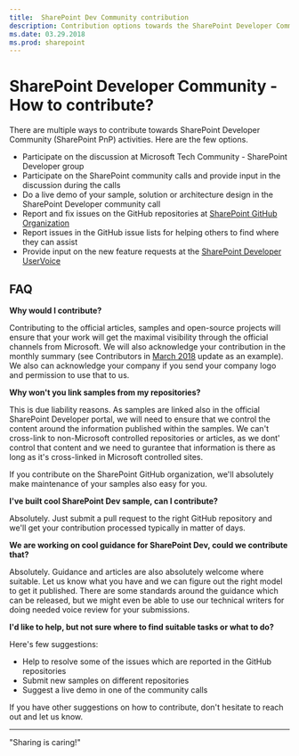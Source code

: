 ```yaml
---
title:  SharePoint Dev Community contribution
description: Contribution options towards the SharePoint Developer Community
ms.date: 03.29.2018
ms.prod: sharepoint
---
```


# SharePoint Developer Community - How to contribute?

There are multiple ways to contribute towards SharePoint Developer Community (SharePoint PnP) activities. Here are the few options.

* Participate on the discussion at Microsoft Tech Community - SharePoint Developer group
* Participate on the SharePoint community calls and provide input in the discussion during the calls
* Do a live demo of your sample, solution or architecture design in the SharePoint Developer community call
* Report and fix issues on the GitHub repositories at [SharePoint GitHub Organization](http://github.com/sharepoint)
* Report issues in the GitHub issue lists for helping others to find where they can assist
* Provide input on the new feature requests at the [SharePoint Developer UserVoice](https://sharepoint.uservoice.com/forums/329220-sharepoint-dev-platform)

## FAQ

**Why would I contribute?**

Contributing to the official articles, samples and open-source projects will ensure that your work will get the maximal visibility through the official channels from Microsoft. We will also acknowledge your contribution in the monthly summary (see Contributors in [March 2018](https://dev.office.com/blogs/pnp-march-2018-update) update as an example). We also can acknowledge your company if you send your company logo and permission to use that to us.

**Why won't you link samples from my repositories?**

This is due liability reasons. As samples are linked also in the official SharePoint Developer portal, we will need to ensure that we control the content around the information published within the samples. We can't cross-link to non-Microsoft controlled repositories or articles, as we dont' control that content and we need to gurantee that information is there as long as it's cross-linked in Microsoft controlled sites.

If you contribute on the SharePoint GitHub organization, we'll absolutely make maintenance of your samples also easy for you.

**I've built cool SharePoint Dev sample, can I contribute?**

Absolutely. Just submit a pull request to the right GitHub repository and we'll get your contribution processed typically in matter of days.

**We are working on cool guidance for SharePoint Dev, could we contribute that?**

Absolutely. Guidance and articles are also absolutely welcome where suitable. Let us know what you have and we can figure out the right model to get it published. There are some standards around the guidance which can be released, but we might even be able to use our technical writers for doing needed voice review for your submissions.

**I'd like to help, but not sure where to find suitable tasks or what to do?**

Here's few suggestions:

* Help to resolve some of the issues which are reported in the GitHub repositories
* Submit new samples on different repositories
* Suggest a live demo in one of the community calls

If you have other suggestions on how to contribute, don't hesitate to reach out and let us know.

<hr />

"Sharing is caring!"
